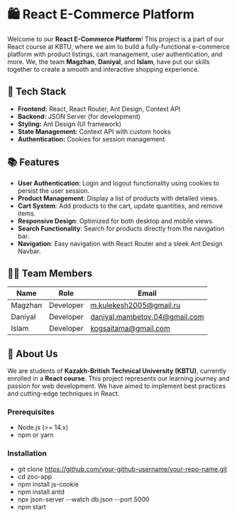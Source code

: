 # 🛍️ React E-Commerce Platform

Welcome to our **React E-Commerce Platform**! This project is a part of our React course at KBTU, where we aim to build a fully-functional e-commerce platform with product listings, cart management, user authentication, and more. We, the team **Magzhan**, **Daniyal**, and **Islam**, have put our skills together to create a smooth and interactive shopping experience.

## 🚀 Tech Stack
- **Frontend:** React, React Router, Ant Design, Context API
- **Backend:** JSON Server (for development)
- **Styling:** Ant Design (UI framework)
- **State Management:** Context API with custom hooks
- **Authentication:** Cookies for session management

## 📚 Features
- **User Authentication**: Login and logout functionality using cookies to persist the user session.
- **Product Management**: Display a list of products with detailed views.
- **Cart System**: Add products to the cart, update quantities, and remove items.
- **Responsive Design**: Optimized for both desktop and mobile views.
- **Search Functionality**: Search for products directly from the navigation bar.
- **Navigation**: Easy navigation with React Router and a sleek Ant Design Navbar.

## 🧑‍💻 Team Members
| Name    | Role       | Email                         |
|---------|------------|-------------------------------|
| Magzhan | Developer  | m.kulekesh2005@gmail.ru       |
| Daniyal | Developer  | daniyal.mambetov.04@gmail.com |
| Islam   | Developer  | kogsaitama@gmail.com          |

## 🏫 About Us
We are students of **Kazakh-British Technical University (KBTU)**, currently enrolled in a **React course**. This project represents our learning journey and passion for web development. We have aimed to implement best practices and cutting-edge techniques in React.


### Prerequisites
- Node.js (>= 14.x)
- npm or yarn

### Installation
- git clone https://github.com/your-github-username/your-repo-name.git
- cd zoo-app
- npm install js-cookie
- npm install antd
- npx json-server --watch db.json --port 5000
- npm start
